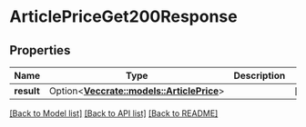 # ArticlePriceGet200Response

## Properties

Name | Type | Description | Notes
------------ | ------------- | ------------- | -------------
**result** | Option<[**Vec<crate::models::ArticlePrice>**](articlePrice.md)> |  | [optional]

[[Back to Model list]](../README.md#documentation-for-models) [[Back to API list]](../README.md#documentation-for-api-endpoints) [[Back to README]](../README.md)


